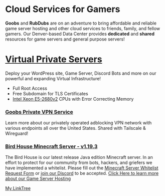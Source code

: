 # Cloud Services for Gamers
**Goobs** and **RubDubs** are on an adventure to bring affordable and reliable game server hosting and other cloud services to friends, family, and fellow gamers. Our Denver-based Data Center provides **dedicated** and **shared** resources for game servers and general purpose servers!

# [Virtual Private Servers](https://grhost.net/pages/services/grcloud)
Deploy your WordPress site, Game Server, Discord Bots and more on our powerful and expanding Virtual Infrastructure! 
- Full Root Access
- Free Subdomain for TLS Certificates
- [Intel Xeon E5-2680v2](https://ark.intel.com/content/www/us/en/ark/products/75277/intel-xeon-processor-e52680-v2-25m-cache-2-80-ghz.html) CPUs with Error Correcting Memory

### [Goobs Private VPN Service](https://grhost.net/pages/services/vpn-network)
Learn more about our privately operated adblocking VPN network with various endpoints all over the United States. Shared with Tailscale & Wireguard!

### [Bird House Minecraft Server - v1.19.3](https://grhost.net/pages/bird-house)
The Bird House is our latest release Java edition Minecraft server. In an effort to protect for our community from bots, hackers, and griefers we have implemented a whitelist. 
Please fill out the [Minecraft Server Whitelist Request Form](https://forms.gle/F55r8R9o7VSUUR9MA) or [join our Discord](https://discord.gg/8mPhWns7bx) to be accepted. 
[Click Here to learn more about our Game Server Hosting](https://grhost.net/pages/services/game_servers)

[My LinkTree](https://linktr.ee/goobyfrs)

